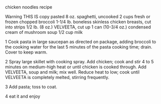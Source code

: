 chicken noodles recipe 

 Warning THIS IS copy pasted 
 8 oz. spaghetti, uncooked
 2 cups fresh or frozen chopped broccoli
 1-1/4 lb. boneless skinless chicken breasts, cut into strips
 1/2 lb. (8 oz.) VELVEETA, cut up
 1 can (10-3/4 oz.) condensed cream of mushroom soup
 1/2 cup milk



1
Cook pasta in large saucepan as directed on package, adding broccoli to the cooking water for the last 5 minutes of the pasta cooking time; drain. Cover to keep warm.

2
Spray large skillet with cooking spray. Add chicken; cook and stir 4 to 5 minutes on medium-high heat or until chicken is cooked through. Add VELVEETA, soup and milk; mix well. Reduce heat to low; cook until VELVEETA is completely melted, stirring frequently.

3
Add pasta; toss to coat.

4 
eat it and enjoy
